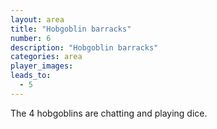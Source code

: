 ```yaml
---
layout: area
title: "Hobgoblin barracks"
number: 6
description: "Hobgoblin barracks"
categories: area
player_images:
leads_to:
  - 5
---
```

The 4 hobgoblins are chatting and playing dice.
